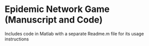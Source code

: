 # Epidemic Network Game (Manuscript and Code)
Includes code in Matlab with a separate Readme.m file for its usage instructions
